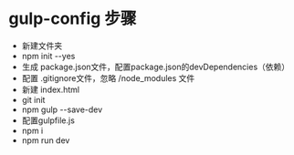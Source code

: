 # gulp-config 步骤
* 新建文件夹
* npm init --yes
* 生成 package.json文件，配置package.json的devDependencies（依赖）
* 配置 .gitignore文件，忽略 /node_modules 文件
* 新建 index.html
* git init
* npm gulp --save-dev
* 配置gulpfile.js
* npm i
* npm run dev
